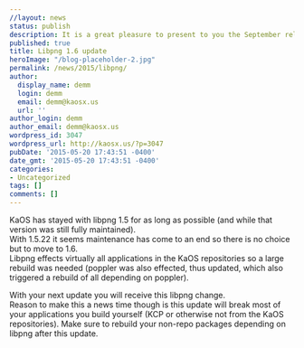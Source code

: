 ```yaml
---
//layout: news
status: publish
description: It is a great pleasure to present to you the September release of a new stable ISO.
published: true
title: Libpng 1.6 update
heroImage: "/blog-placeholder-2.jpg"
permalink: /news/2015/libpng/
author:
  display_name: demm
  login: demm
  email: demm@kaosx.us
  url: ''
author_login: demm
author_email: demm@kaosx.us
wordpress_id: 3047
wordpress_url: http://kaosx.us/?p=3047
pubDate: '2015-05-20 17:43:51 -0400'
date_gmt: '2015-05-20 17:43:51 -0400'
categories:
- Uncategorized
tags: []
comments: []
---
```

<p>KaOS has stayed with libpng 1.5 for as long as possible (and while that version was still fully maintained).<br />
With 1.5.22 it seems maintenance has come to an end so there is no choice but to move to 1.6.<br />
Libpng effects virtually all applications in the KaOS repositories so a large rebuild was needed (poppler was also effected, thus updated, which also triggered a rebuild of all depending on poppler).</p>
<p>With your next update you will receive this libpng change.<br />
Reason to make this a news time though is this update will break most of your applications you build yourself (KCP or otherwise not from the KaOS repositories).  Make sure to rebuild your non-repo packages depending on libpng after this update.</p>
